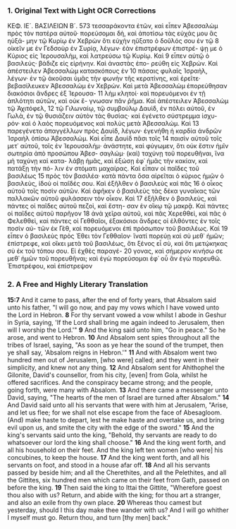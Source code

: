 ### 1. Original Text with Light OCR Corrections

ΚΕΦ. ΙΕ´. ΒΑΣΙΛΕΙΩΝ Β´. 573
τεσσαράκοντα ἐτῶν, καὶ εἶπεν Ἀβεσσαλὼμ πρὸς τὸν πατέρα
αὐτοῦ· πορεύσομαι δὴ, καὶ ἀποτίσω τὰς εὐχάς μου ἃς ηὐξά-
μην τῷ Κυρίῳ ἐν Χεβρὼν ὅτι εὐχὴν ηὔξατο ὁ δοῦλός σου ἐν τῷ 8
οἰκεῖν με ἐν Γεδσοὺρ ἐν Συρίᾳ, λέγων· ἐὰν ἐπιστρέφων ἐπιστρέ-
ψῃ με ὁ Κύριος εἰς Ἱερουσαλὴμ, καὶ λατρεύσω τῷ Κυρίῳ. Καὶ 9
εἶπεν αὐτῷ ὁ βασιλεύς· βάδιζε εἰς εἰρήνην. Καὶ ἀναστὰς ἐπο-
ρεύθη εἰς Χεβρών. Καὶ ἀπέστειλεν Ἀβεσσαλὼμ κατασκόπους ἐν 10
πάσαις φυλαῖς Ἰσραὴλ, λέγων· ἐν τῷ ἀκοῦσαι ὑμᾶς τὴν φωνὴν
τῆς κερατίνης, καὶ ἐρεῖτε· βεβασίλευκεν Ἀβεσσαλὼμ ἐν Χεβρών.
Καὶ μετὰ Ἀβεσσαλὼμ ἐπορεύθησαν διακόσιοι ἄνδρες ἐξ Ἱερουσα- 11
λὴμ κλητοί· καὶ πορευόμενοι ἐν τῇ ἁπλότητι αὐτῶν, καὶ οὐκ ἔ-
γνωσαν πᾶν ῥῆμα. Καὶ ἀπέστειλεν Ἀβεσσαλὼμ τῷ Ἀχιτόφελ, 12
τῷ Γιλωναίῳ, τῷ συμβούλῳ Δαυὶδ, ἐν πόλει αὐτοῦ, ἐν Γωλὰ,
ἐν τῷ θυσιάζειν αὐτὸν τὰς θυσίας· καὶ ἐγένετο σύστρεμμα ἰσχυ-
ρόν· καὶ ὁ λαὸς πορευόμενος καὶ πολὺς μετὰ Ἀβεσσαλώμ. Καὶ 13
παρεγένετο ἀπαγγέλλων πρὸς Δαυὶδ, λέγων· ἐγενήθη ἡ καρδία
ἀνδρῶν Ἰσραὴλ ὀπίσω Ἀβεσσαλώμ. Καὶ εἶπε Δαυὶδ πᾶσι τοῖς 14
παισὶν αὐτοῦ τοῖς μετ᾿ αὐτοῦ, τοῖς ἐν Ἱερουσαλήμ· ἀνάστητε,
καὶ φύγωμεν, ὅτι οὐκ ἔστιν ἡμῖν σωτηρία ἀπὸ προσώπου Ἀβεσ-
σαγλώμ· (καὶ) ταχύνῃ τοῦ πορευθῆναι, ἵνα μὴ ταχύνῃ καὶ κατα-
λάβῃ ἡμᾶς, καὶ ἐξώσῃ ἐφ᾿ ἡμᾶς τὴν κακίαν, καὶ πατάξῃ τὴν πό-
λιν ἐν στόματι μαχαίρας. Καὶ εἶπαν οἱ παῖδες τοῦ βασιλέως 15
πρὸς τὸν βασιλέα· κατὰ πάντα ὅσα αἱρεῖται ὁ κύριος ἡμῶν ὁ
βασιλεὺς, ἰδοὺ οἱ παῖδές σου. Καὶ ἐξῆλθεν ὁ βασιλεὺς καὶ πᾶς 16
ὁ οἶκος αὐτοῦ τοῖς ποσὶν αὐτῶν. Καὶ ἀφῆκεν ὁ βασιλεὺς τὰς
δέκα γυναῖκας τῶν παλλακῶν αὐτοῦ φυλάσσειν τὸν οἶκον. Καὶ 17
ἐξῆλθεν ὁ βασιλεὺς, καὶ πάντες οἱ παῖδες αὐτοῦ πεζοὶ, καὶ ἔστη-
σαν ἐν οἴκῳ τῷ μακρᾷ. Καὶ πάντες οἱ παῖδες αὐτοῦ παρῆγον 18
ἀνὰ χεῖρα αὐτοῦ, καὶ πᾶς Χερεθθεὶ, καὶ πᾶς ὁ Φελεθθεὶ, καὶ
πάντες οἱ Γεθθαῖοι, ἑξακόσιοι ἄνδρες οἱ ἐλθόντες ἐν τοῖς ποσὶν αὐ-
τῶν ἐκ Γὲθ, καὶ πορευόμενοι ἐπὶ πρόσωπον τοῦ βασιλέως. Καὶ 19
εἶπεν ὁ βασιλεὺς πρὸς Ἐθει τὸν Γεθθαῖον· ἵνατί πορεύῃ καὶ σὺ
μεθ᾿ ἡμῶν; ἐπίστρεφε, καὶ οἴκει μετὰ τοῦ βασιλέως, ὅτι ξένος εἶ
σὺ, καὶ ὅτι μετῴκηκας σὺ ἐκ τοῦ τόπου σου. Εἰ ἐχθὲς παραγέ- 20
γονας, καὶ σήμερον κινήσω σε μεθ᾿ ἡμῶν τοῦ πορευθῆναι; καὶ ἐγὼ
πορεύσομαι ἐφ᾿ οὗ ἂν ἐγὼ πορευθῶ. Ἐπιστρέφου, καὶ ἐπίστρεψον

### 2. A Free and Highly Literary Translation

**15:7** And it came to pass, after the end of forty years, that Absalom said unto his father, "I will go now, and pay my vows which I have vowed unto the Lord in Hebron.
**8** For thy servant vowed a vow whilst I abode in Geshur in Syria, saying, 'If the Lord shall bring me again indeed to Jerusalem, then will I worship the Lord.'"
**9** And the king said unto him, "Go in peace." So he arose, and went to Hebron.
**10** And Absalom sent spies throughout all the tribes of Israel, saying, "As soon as ye hear the sound of the trumpet, then ye shall say, 'Absalom reigns in Hebron.'"
**11** And with Absalom went two hundred men out of Jerusalem, [who were] called; and they went in their simplicity, and knew not any thing.
**12** And Absalom sent for Ahithophel the Gilonite, David's counsellor, from his city, [even] from Gola, whilst he offered sacrifices. And the conspiracy became strong; and the people, going forth, were many with Absalom.
**13** And there came a messenger unto David, saying, "The hearts of the men of Israel are turned after Absalom."
**14** And David said unto all his servants that were with him at Jerusalem, "Arise, and let us flee; for we shall not else escape from the face of Abesagloom. (And) make haste to depart, lest he make haste and overtake us, and bring evil upon us, and smite the city with the edge of the sword."
**15** And the king's servants said unto the king, "Behold, thy servants are ready to do whatsoever our lord the king shall choose."
**16** And the king went forth, and all his household on their feet. And the king left ten women [who were] his concubines, to keep the house.
**17** And the king went forth, and all his servants on foot, and stood in a house afar off.
**18** And all his servants passed by beside him; and all the Cherethites, and all the Pelethites, and all the Gittites, six hundred men which came on their feet from Gath, passed on before the king.
**19** Then said the king to Ittai the Gittite, "Wherefore goest thou also with us? Return, and abide with the king; for thou art a stranger, and also an exile from thy own place.
**20** Whereas thou camest but yesterday, should I this day make thee wander with us? And I will go whither I myself must go. Return thou, and turn [thy men] back."